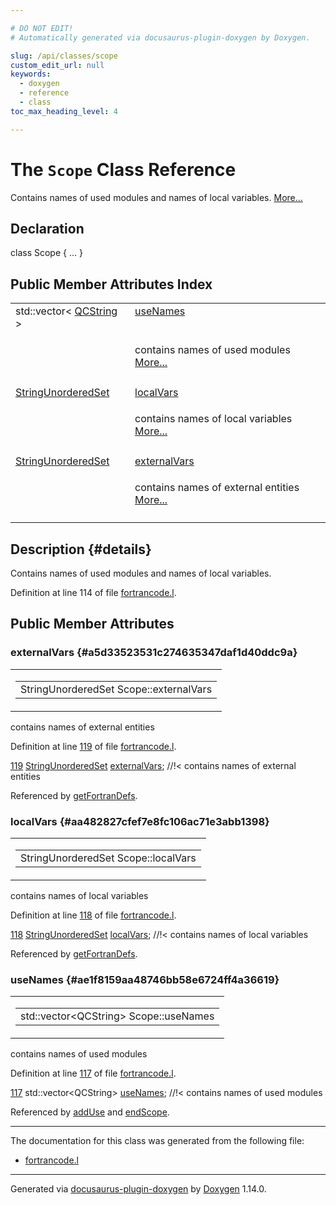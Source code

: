 ```yaml
---

# DO NOT EDIT!
# Automatically generated via docusaurus-plugin-doxygen by Doxygen.

slug: /api/classes/scope
custom_edit_url: null
keywords:
  - doxygen
  - reference
  - class
toc_max_heading_level: 4

---
```


<div class="doxyPage">

# The `Scope` Class Reference

<p>Contains names of used modules and names of local variables. <a href="#details">More...</a></p>

## Declaration

<div class="doxyDeclaration">
class Scope { ... }
</div>

## Public Member Attributes Index

<table class="doxyMembersIndex">

<tr class="doxyMemberIndexItem">
<td class="doxyMemberIndexItemType" align="left" valign="top">std::vector&lt; <a href="/web-doxygen/docs/api/classes/qcstring">QCString</a> &gt;</td>
<td class="doxyMemberIndexItemName" align="left" valign="top"><a href="#ae1f8159aa48746bb58e6724ff4a36619">useNames</a></td>
</tr>
<tr class="doxyMemberIndexDescription">
<td class="doxyMemberIndexDescriptionLeft"></td>
<td class="doxyMemberIndexDescriptionRight">
<p>contains names of used modules <a href="#ae1f8159aa48746bb58e6724ff4a36619">More...</a></p>
</td>
</tr>
<tr class="doxyMemberIndexSeparator">
<td class="doxyMemberIndexSeparator" colspan="2"></td>
</tr>

<tr class="doxyMemberIndexItem">
<td class="doxyMemberIndexItemType" align="left" valign="top"><a href="/web-doxygen/docs/api/files/src/containers-h/#a68c09b08e1fafb7be76584846eebe628">StringUnorderedSet</a></td>
<td class="doxyMemberIndexItemName" align="left" valign="top"><a href="#aa482827cfef7e8fc106ac71e3abb1398">localVars</a></td>
</tr>
<tr class="doxyMemberIndexDescription">
<td class="doxyMemberIndexDescriptionLeft"></td>
<td class="doxyMemberIndexDescriptionRight">
<p>contains names of local variables <a href="#aa482827cfef7e8fc106ac71e3abb1398">More...</a></p>
</td>
</tr>
<tr class="doxyMemberIndexSeparator">
<td class="doxyMemberIndexSeparator" colspan="2"></td>
</tr>

<tr class="doxyMemberIndexItem">
<td class="doxyMemberIndexItemType" align="left" valign="top"><a href="/web-doxygen/docs/api/files/src/containers-h/#a68c09b08e1fafb7be76584846eebe628">StringUnorderedSet</a></td>
<td class="doxyMemberIndexItemName" align="left" valign="top"><a href="#a5d33523531c274635347daf1d40ddc9a">externalVars</a></td>
</tr>
<tr class="doxyMemberIndexDescription">
<td class="doxyMemberIndexDescriptionLeft"></td>
<td class="doxyMemberIndexDescriptionRight">
<p>contains names of external entities <a href="#a5d33523531c274635347daf1d40ddc9a">More...</a></p>
</td>
</tr>
<tr class="doxyMemberIndexSeparator">
<td class="doxyMemberIndexSeparator" colspan="2"></td>
</tr>

</table>

## Description {#details}

<p>Contains names of used modules and names of local variables.</p>

<p>Definition at line 114 of file <a href="/web-doxygen/docs/api/files/src/fortrancode-l">fortrancode.l</a>.</p>

<div class="doxySectionDef">

## Public Member Attributes

### externalVars {#a5d33523531c274635347daf1d40ddc9a}

<div class="doxyMemberItem">
<div class="doxyMemberProto">
<table class="doxyMemberLabels">
<tr class="doxyMemberLabels">
<td class="doxyMemberLabelsLeft">
<table class="doxyMemberName">
<tr>
<td class="doxyMemberName">StringUnorderedSet Scope::externalVars</td>
</tr>
</table>
</td>
</tr>
</table>
</div>
<div class="doxyMemberDoc">
<p>contains names of external entities</p>

<p>Definition at line <a href="/web-doxygen/docs/api/files/src/fortrancode-l/#l00119">119</a> of file <a href="/web-doxygen/docs/api/files/src/fortrancode-l">fortrancode.l</a>.</p>

<div class="doxyProgramListing">

<div class="doxyCodeLine"><span class="doxyLineNumber"><a href="#a5d33523531c274635347daf1d40ddc9a">119</a></span><span class="doxyLineContent"><span class="doxyHighlight">    <a href="/web-doxygen/docs/api/files/src/containers-h/#a68c09b08e1fafb7be76584846eebe628">StringUnorderedSet</a> <a href="#a5d33523531c274635347daf1d40ddc9a">externalVars</a>; </span><span class="doxyHighlightComment">//!&lt; contains names of external entities</span></span></div>

</div>


Referenced by <a href="/web-doxygen/docs/api/files/src/fortrancode-l/#aa3d64c285d12ea68252876251ea0fc2d">getFortranDefs</a>.
</div>
</div>

### localVars {#aa482827cfef7e8fc106ac71e3abb1398}

<div class="doxyMemberItem">
<div class="doxyMemberProto">
<table class="doxyMemberLabels">
<tr class="doxyMemberLabels">
<td class="doxyMemberLabelsLeft">
<table class="doxyMemberName">
<tr>
<td class="doxyMemberName">StringUnorderedSet Scope::localVars</td>
</tr>
</table>
</td>
</tr>
</table>
</div>
<div class="doxyMemberDoc">
<p>contains names of local variables</p>

<p>Definition at line <a href="/web-doxygen/docs/api/files/src/fortrancode-l/#l00118">118</a> of file <a href="/web-doxygen/docs/api/files/src/fortrancode-l">fortrancode.l</a>.</p>

<div class="doxyProgramListing">

<div class="doxyCodeLine"><span class="doxyLineNumber"><a href="#aa482827cfef7e8fc106ac71e3abb1398">118</a></span><span class="doxyLineContent"><span class="doxyHighlight">    <a href="/web-doxygen/docs/api/files/src/containers-h/#a68c09b08e1fafb7be76584846eebe628">StringUnorderedSet</a> <a href="#aa482827cfef7e8fc106ac71e3abb1398">localVars</a>; </span><span class="doxyHighlightComment">//!&lt; contains names of local variables</span></span></div>

</div>


Referenced by <a href="/web-doxygen/docs/api/files/src/fortrancode-l/#aa3d64c285d12ea68252876251ea0fc2d">getFortranDefs</a>.
</div>
</div>

### useNames {#ae1f8159aa48746bb58e6724ff4a36619}

<div class="doxyMemberItem">
<div class="doxyMemberProto">
<table class="doxyMemberLabels">
<tr class="doxyMemberLabels">
<td class="doxyMemberLabelsLeft">
<table class="doxyMemberName">
<tr>
<td class="doxyMemberName">std::vector&lt;QCString&gt; Scope::useNames</td>
</tr>
</table>
</td>
</tr>
</table>
</div>
<div class="doxyMemberDoc">
<p>contains names of used modules</p>

<p>Definition at line <a href="/web-doxygen/docs/api/files/src/fortrancode-l/#l00117">117</a> of file <a href="/web-doxygen/docs/api/files/src/fortrancode-l">fortrancode.l</a>.</p>

<div class="doxyProgramListing">

<div class="doxyCodeLine"><span class="doxyLineNumber"><a href="#ae1f8159aa48746bb58e6724ff4a36619">117</a></span><span class="doxyLineContent"><span class="doxyHighlight">    std::vector&lt;QCString&gt; <a href="#ae1f8159aa48746bb58e6724ff4a36619">useNames</a>; </span><span class="doxyHighlightComment">//!&lt; contains names of used modules</span></span></div>

</div>


Referenced by <a href="/web-doxygen/docs/api/files/src/fortrancode-l/#a8e24461e4a28d3b200f27ade4dbc7a53">addUse</a> and <a href="/web-doxygen/docs/api/files/src/fortrancode-l/#a239ee1e47d4722402cd650ae2d0cd59f">endScope</a>.
</div>
</div>

</div>

<hr/>

<p>The documentation for this class was generated from the following file:</p>

<ul>
<li><a href="/web-doxygen/docs/api/files/src/fortrancode-l">fortrancode.l</a></li>
</ul>

<hr/>

<p class="doxyGeneratedBy">Generated via <a href="https://github.com/xpack/docusaurus-plugin-doxygen">docusaurus-plugin-doxygen</a> by <a href="https://www.doxygen.nl">Doxygen</a> 1.14.0.</p>

</div>
